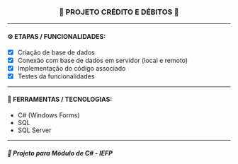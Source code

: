 <h3 align="center"> 
  🚧 PROJETO CRÉDITO E DÉBITOS 🚧
</h3>

---
#### ⚙️ ETAPAS / FUNCIONALIDADES:

- [x] Criação de base de dados
- [x] Conexão com base de dados em servidor (local e remoto)
- [x] Implementação do código associado
- [x] Testes da funcionalidades

---
#### 🔧 FERRAMENTAS / TECNOLOGIAS:

- C# (Windows Forms)
- SQL
- SQL Server

---
##### 📖 Projeto para Módulo de C# - IEFP

